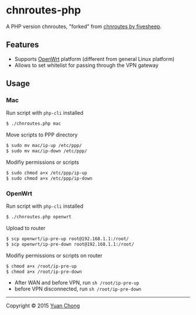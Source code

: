 
# chnroutes-php

A PHP version chnroutes, "forked" from [chnroutes by fivesheep](https://github.com/fivesheep/chnroutes).

## Features

- Supports [OpenWrt](https://openwrt.org/) platform (different from general Linux platform)
- Allows to set whitelist for passing through the VPN gateway

## Usage

### Mac

Run script with `php-cli` installed

```sh
$ ./chnroutes.php mac
```

Move scripts to PPP directory

```sh
$ sudo mv mac/ip-up /etc/ppp/
$ sudo mv mac/ip-down /etc/ppp/
```

Modifiy permissions or scripts

```sh
$ sudo chmod a+x /etc/ppp/ip-up
$ sudo chmod a+x /etc/ppp/ip-down
```

### OpenWrt

Run script with `php-cli` installed

```sh
$ ./chnroutes.php openwrt
```

Upload to router

```sh
$ scp openwrt/ip-pre-up root@192.168.1.1:/root/
$ scp openwrt/ip-pre-down root@192.168.1.1:/root/
```

Modifiy permissions or scripts on router

```sh
$ chmod a+x /root/ip-pre-up
$ chmod a+x /root/ip-pre-down
```

- After WAN and before VPN, run `sh /root/ip-pre-up`
- before VPN disconnected, run `sh /root/ip-pre-down`

---

Copyright &copy; 2015 [Yuan Chong](http://chon.io/)

